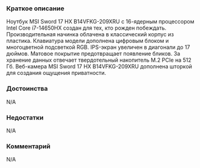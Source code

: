 ### **Краткое описание**
Ноутбук MSI Sword 17 HX B14VFKG-209XRU с 16-ядерным процессором Intel Core i7-14650HX создан для тех, кто рожден побеждать. Производительная начинка облачена в классический корпус из пластика. Клавиатура модели дополнена цифровым блоком и многоцветной подсветкой RGB. IPS-экран увеличен в диагонали до 17 дюймов. Матовое покрытие предотвращает появление бликов. За хранение данных отвечает твердотельный накопитель M.2 PCIe на 512 Гб. Веб-камера MSI Sword 17 HX B14VFKG-209XRU дополнена шторкой для создания ощущения приватности.

### **Достоинства**
N/A

### **Недостатки**
N/A

### **Комментарий**
N/A
